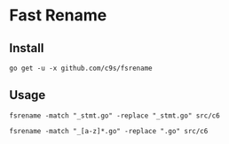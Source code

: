 Fast Rename
======================

Install
--------------

    go get -u -x github.com/c9s/fsrename


Usage
---------------


    fsrename -match "_stmt.go" -replace "_stmt.go" src/c6

    fsrename -match "_[a-z]*.go" -replace ".go" src/c6
